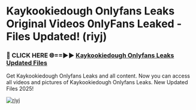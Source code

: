 # Kaykookiedough Onlyfans Leaks Original Videos 0nlyFans Leaked - Files Updated! (riyj)

<h3>🔴 CLICK HERE 🌐==►► <a href="https://tinyurl.com/2jnfzry5" rel="nofollow">Kaykookiedough Onlyfans Leaks Updated Files</a></h3>

Get Kaykookiedough Onlyfans Leaks and all content. Now you can access all videos and pictures of Kaykookiedough Onlyfans Leaks. New Updated Files 2025!

[![riyj](https://i.imgur.com/GyGTBgg.gif)](https://tinyurl.com/2jnfzry5)
